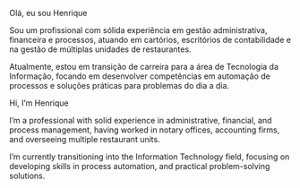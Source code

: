 Olá, eu sou Henrique 

Sou um profissional com sólida experiência em gestão administrativa, financeira e processos, atuando em cartórios, escritórios de contabilidade e na gestão de múltiplas unidades de restaurantes.

Atualmente, estou em transição de carreira para a área de Tecnologia da Informação, focando em desenvolver competências em automação de processos e soluções práticas para problemas do dia a dia.



Hi, I’m Henrique 

I’m a professional with solid experience in administrative, financial, and process management, having worked in notary offices, accounting firms, and overseeing multiple restaurant units.

I’m currently transitioning into the Information Technology field, focusing on developing skills in process automation, and practical problem-solving solutions.

